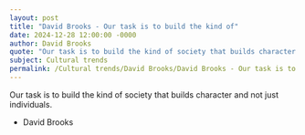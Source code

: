 ```yaml
---
layout: post
title: "David Brooks - Our task is to build the kind of"
date: 2024-12-28 12:00:00 -0000
author: David Brooks
quote: "Our task is to build the kind of society that builds character and not just individuals."
subject: Cultural trends
permalink: /Cultural trends/David Brooks/David Brooks - Our task is to build the kind of
---
```


Our task is to build the kind of society that builds character and not just individuals.

- David Brooks
